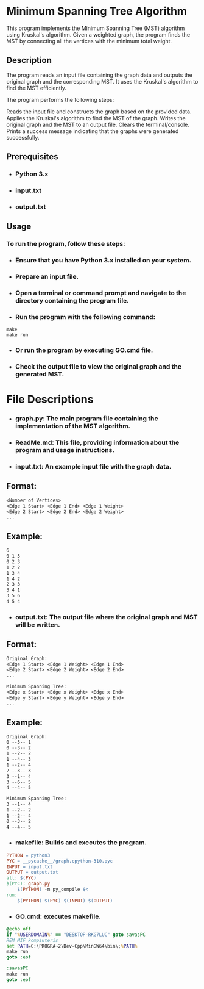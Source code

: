 # **Minimum Spanning Tree Algorithm**

This program implements the Minimum Spanning Tree (MST) algorithm using Kruskal's algorithm. Given a weighted graph, the program finds the MST by connecting all the vertices with the minimum total weight.

## **Description**

The program reads an input file containing the graph data and outputs the original graph and the corresponding MST. It uses the Kruskal's algorithm to find the MST efficiently.

The program performs the following steps:

Reads the input file and constructs the graph based on the provided data.
Applies the Kruskal's algorithm to find the MST of the graph.
Writes the original graph and the MST to an output file.
Clears the terminal/console.
Prints a success message indicating that the graphs were generated successfully.

## **Prerequisites**

- ### Python 3.x
- ### input.txt
- ### output.txt

## **Usage**

### **To run the program, follow these steps:**

- ### Ensure that you have Python 3.x installed on your system.

- ### Prepare an input file.

- ### Open a terminal or command prompt and navigate to the directory containing the program file.

- ### Run the program with the following command:

```shell
make
make run
```

- ### Or run the program by executing GO.cmd file.

- ### Check the output file to view the original graph and the generated MST.

# **File Descriptions**
- ### graph.py: The main program file containing the implementation of the MST algorithm.
- ### ReadMe.md: This file, providing information about the program and usage instructions.
- ### input.txt: An example input file with the graph data.

## **Format:**

```txt
<Number of Vertices>
<Edge 1 Start> <Edge 1 End> <Edge 1 Weight>
<Edge 2 Start> <Edge 2 End> <Edge 2 Weight>
...
```

## **Example:**

```txt
6
0 1 5
0 2 3
1 2 2
1 3 4
1 4 2
2 3 3
3 4 1
3 5 6
4 5 4
```

- ### output.txt: The output file where the original graph and MST will be written.

## **Format:**

```txt
Original Graph:
<Edge 1 Start> <Edge 1 Weight> <Edge 1 End> 
<Edge 2 Start> <Edge 2 Weight> <Edge 2 End> 
...

Minimum Spanning Tree:
<Edge x Start> <Edge x Weight> <Edge x End> 
<Edge y Start> <Edge y Weight> <Edge y End> 
...
```

## **Example:**

```txt
Original Graph:
0 --5-- 1
0 --3-- 2
1 --2-- 2
1 --4-- 3
1 --2-- 4
2 --3-- 3
3 --1-- 4
3 --6-- 5
4 --4-- 5

Minimum Spanning Tree:
3 --1-- 4
1 --2-- 2
1 --2-- 4
0 --3-- 2
4 --4-- 5
```

- ### makefile: Builds and executes the program.

```makefile
PYTHON = python3
PYC = __pycache__/graph.cpython-310.pyc
INPUT = input.txt
OUTPUT = output.txt
all: $(PYC)
$(PYC): graph.py
	$(PYTHON) -m py_compile $<
run:
	$(PYTHON) $(PYC) $(INPUT) $(OUTPUT)
```

- ### GO.cmd: executes makefile.

```cmd
@echo off
if "%USERDOMAIN%" == "DESKTOP-RKG7LUC" goto savasPC
REM MIF kompiuteris
set PATH=C:\PROGRA~2\Dev-Cpp\MinGW64\bin\;%PATH%
make run
goto :eof

:savasPC
make run
goto :eof
```